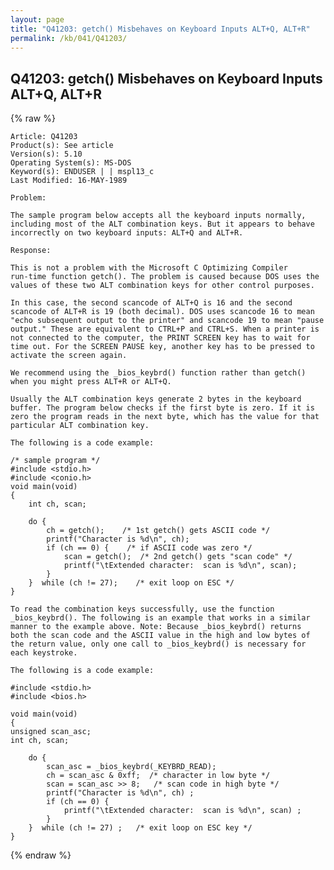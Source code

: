 ```yaml
---
layout: page
title: "Q41203: getch() Misbehaves on Keyboard Inputs ALT+Q, ALT+R"
permalink: /kb/041/Q41203/
---
```


## Q41203: getch() Misbehaves on Keyboard Inputs ALT+Q, ALT+R

{% raw %}

	Article: Q41203
	Product(s): See article
	Version(s): 5.10
	Operating System(s): MS-DOS
	Keyword(s): ENDUSER | | mspl13_c
	Last Modified: 16-MAY-1989
	
	Problem:
	
	The sample program below accepts all the keyboard inputs normally,
	including most of the ALT combination keys. But it appears to behave
	incorrectly on two keyboard inputs: ALT+Q and ALT+R.
	
	Response:
	
	This is not a problem with the Microsoft C Optimizing Compiler
	run-time function getch(). The problem is caused because DOS uses the
	values of these two ALT combination keys for other control purposes.
	
	In this case, the second scancode of ALT+Q is 16 and the second
	scancode of ALT+R is 19 (both decimal). DOS uses scancode 16 to mean
	"echo subsequent output to the printer" and scancode 19 to mean "pause
	output." These are equivalent to CTRL+P and CTRL+S. When a printer is
	not connected to the computer, the PRINT SCREEN key has to wait for
	time out. For the SCREEN PAUSE key, another key has to be pressed to
	activate the screen again.
	
	We recommend using the _bios_keybrd() function rather than getch()
	when you might press ALT+R or ALT+Q.
	
	Usually the ALT combination keys generate 2 bytes in the keyboard
	buffer. The program below checks if the first byte is zero. If it is
	zero the program reads in the next byte, which has the value for that
	particular ALT combination key.
	
	The following is a code example:
	
	/* sample program */
	#include <stdio.h>
	#include <conio.h>
	void main(void)
	{
	    int ch, scan;
	
	    do {
	        ch = getch();    /* 1st getch() gets ASCII code */
	        printf("Character is %d\n", ch);
	        if (ch == 0) {    /* if ASCII code was zero */
	            scan = getch();  /* 2nd getch() gets "scan code" */
	            printf("\tExtended character:  scan is %d\n", scan);
	        }
	    }  while (ch != 27);    /* exit loop on ESC */
	}
	
	To read the combination keys successfully, use the function
	_bios_keybrd(). The following is an example that works in a similar
	manner to the example above. Note: Because _bios_keybrd() returns
	both the scan code and the ASCII value in the high and low bytes of
	the return value, only one call to _bios_keybrd() is necessary for
	each keystroke.
	
	The following is a code example:
	
	#include <stdio.h>
	#include <bios.h>
	
	void main(void)
	{
	unsigned scan_asc;
	int ch, scan;
	
	    do {
	        scan_asc = _bios_keybrd(_KEYBRD_READ);
	        ch = scan_asc & 0xff;  /* character in low byte */
	        scan = scan_asc >> 8;   /* scan code in high byte */
	        printf("Character is %d\n", ch) ;
	        if (ch == 0) {
	            printf("\tExtended character:  scan is %d\n", scan) ;
	        }
	    }  while (ch != 27) ;   /* exit loop on ESC key */
	}

{% endraw %}
